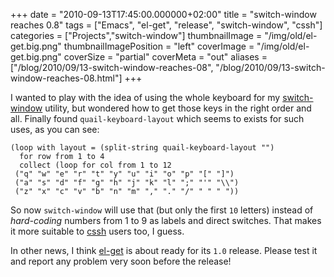 +++
date = "2010-09-13T17:45:00.000000+02:00"
title = "switch-window reaches 0.8"
tags = ["Emacs", "el-get", "release", "switch-window", "cssh"]
categories = ["Projects","switch-window"]
thumbnailImage = "/img/old/el-get.big.png"
thumbnailImagePosition = "left"
coverImage = "/img/old/el-get.big.png"
coverSize = "partial"
coverMeta = "out"
aliases = ["/blog/2010/09/13-switch-window-reaches-08",
           "/blog/2010/09/13-switch-window-reaches-08.html"]
+++

I wanted to play with the idea of using the whole keyboard for my
[switch-window](http://github.com/dimitri/switch-window) utility, but wondered how to get those keys in the right order
and all. Finally found 
`quail-keyboard-layout` which seems to exists for such
uses, as you can see:

~~~
(loop with layout = (split-string quail-keyboard-layout "") 
  for row from 1 to 4
  collect (loop for col from 1 to 12
 ("q" "w" "e" "r" "t" "y" "u" "i" "o" "p" "[" "]")
 ("a" "s" "d" "f" "g" "h" "j" "k" "l" ";" "'" "\\")
 ("z" "x" "c" "v" "b" "n" "m" "," "." "/" " " " "))
~~~


So now 
`switch-window` will use that (but only the first 
`10` letters) instead
of 
*hard-coding* numbers from 1 to 9 as labels and direct switches. That makes
it more suitable to 
[cssh](http://github.com/dimitri/cssh) users too, I guess.

In other news, I think 
[el-get](http://github.com/dimitri/el-get) is about ready for its 
`1.0` release. Please
test it and report any problem very soon before the release!
